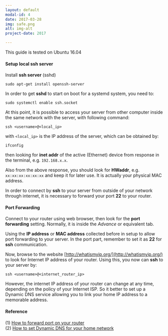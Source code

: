 ```yaml
---
layout: default
modal-id: 4
date: 2017-03-28
img: safe.png
alt: img-alt
project-date: 2017

---
```


This guide is tested on Ubuntu 16.04

#### Setup local ssh server
Install **ssh server** (sshd)

```
sudo apt-get install openssh-server
```

In order to get **sshd** to start on boot for a systemd system, you need to:

```
sudo systemctl enable ssh.socket
```

At this point, it is possible to access your server from other computer inside the same network with the server, with following command:

```
ssh <username>@<local_ip>
```
with `<local_ip>` is the IP address of the server, which can be obtained by:

```
ifconfig
```
then looking for **inet addr** of the active (Ethernet) device from response in the terminal, e.g. `192.168.x.x`.

Also from the above response, you should look for **HWaddr**, e.g. `xx:xx:xx:xx:xx:xx` and keep it for later use. It is actually your physical MAC address.

In order to connect by **ssh** to your server from outside of your network through internet, it is necessary to forward your port **22** to your router. 

#### Port Forwarding
Connect to your router using web browser, then look for the **port forwarding** setting. Normally, it is inside the *Advance* or equivalent tab.

Using the **IP address** or **MAC address** collected before in setup to allow port forwarding to your server. In the port part, remember to set it as **22** for **ssh** communication.

Now, browse to the website [http://whatismyip.org/](http://whatismyip.org/) to look for Internet IP address of your router. Using this, you now can **ssh** to your server by:

```
ssh <username>@<internet_router_ip>
```

However, the internet IP address of your router can change at any time, depending on the policy of your Internet ISP. So it better to set up a Dynamic DNS service allowing you to link your home IP address to a memorable address.

#### Reference  

(1) [How to forward port on your router](https://www.howtogeek.com/66214/how-to-forward-ports-on-your-router/)  
(2) [How to set Dynamic DNS for your home network](https://www.howtogeek.com/66438/how-to-easily-access-your-home-network-from-anywhere-with-ddns/)

